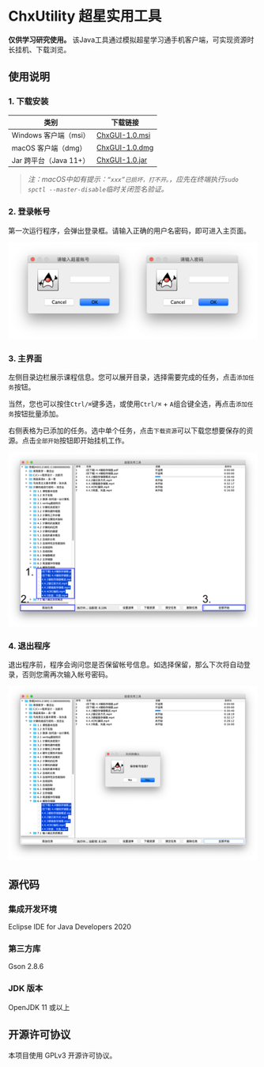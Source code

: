 # ChxUtility 超星实用工具

**仅供学习研究使用。**
该Java工具通过模拟超星学习通手机客户端，可实现资源时长挂机、下载浏览。

## 使用说明

### 1. 下载安装

类别                  | 下载链接
-------------------- | --------------------
Windows 客户端（msi）  | [ChxGUI-1.0.msi](https://github.com/MikeWang000000/ChxUtility/releases/download/1.0/ChxGUI-1.0.msi)
macOS 客户端（dmg）    | [ChxGUI-1.0.dmg](https://github.com/MikeWang000000/ChxUtility/releases/download/1.0/ChxGUI-1.0.dmg)
Jar 跨平台（Java 11+） | [ChxGUI-1.0.jar](https://github.com/MikeWang000000/ChxUtility/releases/download/1.0/ChxGUI-1.0.jar)

> *注：macOS中如有提示：`“xxx”已损坏，打不开。`，应先在终端执行`sudo spctl --master-disable`临时关闭签名验证。*

### 2. 登录帐号

第一次运行程序，会弹出登录框。请输入正确的用户名密码，即可进入主页面。

![](.readme.imgs/login.png "登录界面")

### 3. 主界面

左侧目录边栏展示课程信息。您可以展开目录，选择需要完成的任务，点击`添加任务`按钮。

当然，您也可以按住`Ctrl/⌘`键多选，或使用`Ctrl/⌘` + `A`组合键全选，再点击`添加任务`按钮批量添加。

右侧表格为已添加的任务。选中单个任务，点击`下载资源`可以下载您想要保存的资源。点击`全部开始`按钮即开始挂机工作。

![img](.readme.imgs/main.png "主界面")

### 4. 退出程序

退出程序前，程序会询问您是否保留帐号信息。如选择保留，那么下次将自动登录，否则您需再次输入帐号密码。

![img](.readme.imgs/exit.png "退出界面")

## 源代码

### 集成开发环境

Eclipse IDE for Java Developers 2020

### 第三方库
Gson 2.8.6

### JDK 版本
OpenJDK 11 或以上


## 开源许可协议

本项目使用 GPLv3 开源许可协议。